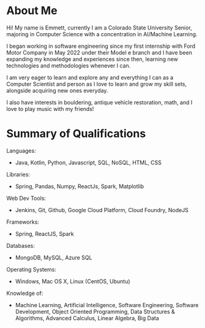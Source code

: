 About Me
======
Hi! My name is Emmett, currently I am a Colorado State University Senior, majoring in Computer Science with a concentration in AI/Machine Learning.

I began working in software engineering since my first internship with Ford Motor Company in May 2022 under their Model e branch and I have been expanding my knowledge and experiences since then, learning new technologies and methodologies whenever I can.

I am very eager to learn and explore any and everything I can as a Computer Scientist and person as I love to learn and grow my skill sets, alongside acquiring new ones everyday.

I also have interests in bouldering, antique vehicle restoration, math, and I love to play music with my friends!

Summary of Qualifications
======
Languages:
* Java, Kotlin, Python, Javascript, SQL, NoSQL, HTML, CSS

Libraries:
* Spring, Pandas, Numpy, ReactJs, Spark, Matplotlib

Web Dev Tools:
* Jenkins, Git, Github, Google Cloud Platform, Cloud Foundry, NodeJS

Frameworks:
* Spring, ReactJS, Spark

Databases:
* MongoDB, MySQL, Azure SQL

Operating Systems:
* Windows, Mac OS X, Linux (CentOS, Ubuntu)

Knowledge of:
* Machine Learning, Artificial Intelligence, Software Engineering, Software Development, Object Oriented Programming, Data Structures & Algorithms, Advanced Calculus, Linear Algebra, Big Data
